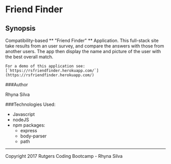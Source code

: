 # Friend Finder

## Synopsis

Compatibility-based ** "Friend Finder" ** Application.  This full-stack site take results from an user survey, and compare the answers with those from another users.  The app then display the name and picture of the user with the best overall match.

```
For a demo of this application see: [`https://rsfriendfinder.herokuapp.com/`](https://rsfriendfinder.herokuapp.com/)
```

###Author

Rhyna Silva 

###Technologies Used:

* Javascript
* nodeJS
* npm packages:
  *  express
  *  body-parser
  *  path


***
Copyright 2017 Rutgers Coding Bootcamp - Rhyna Silva